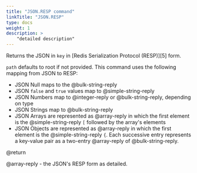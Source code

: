 ```yaml
---
title: "JSON.RESP command"
linkTitle: "JSON.RESP"
type: docs
weight: 1
description: >
    "detailed description"
---
```


Returns the JSON in `key` in [Redis Serialization Protocol (RESP)][5] form.

`path` defaults to root if not provided. This command uses the following mapping from JSON to RESP:

*   JSON Null maps to the @bulk-string-reply
*   JSON `false` and `true` values map to @simple-string-reply
*   JSON Numbers map to @integer-reply or @bulk-string-reply, depending on type
*   JSON Strings map to @bulk-string-reply
*   JSON Arrays are represented as @array-reply in which the first element is the @simple-string-reply `[` followed by the array's elements
*   JSON Objects are represented as @array-reply in which the first element is the @simple-string-reply `{`. Each successive entry represents a key-value pair as a two-entry @array-reply of @bulk-string-reply.

@return

@array-reply - the JSON's RESP form as detailed.
